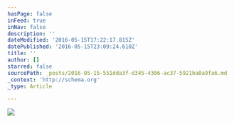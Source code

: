 ```yaml
---
hasPage: false
inFeed: true
inNav: false
description: ''
dateModified: '2016-05-15T17:22:17.815Z'
datePublished: '2016-05-15T23:09:24.610Z'
title: ''
author: []
starred: false
sourcePath: _posts/2016-05-15-551dda3f-d345-4306-ac37-5921ba0a9fa6.md
_context: 'http://schema.org'
_type: Article

---
```

![](https://the-grid-user-content.s3-us-west-2.amazonaws.com/534e6f56-459e-4d35-91b5-0244409def46.jpg)